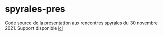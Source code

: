 # spyrales-pres

<!-- badges: start -->
<!-- badges: end -->

Code source de la présentation aux rencontres spyrales du 30
novembre 2021. Support disponible [ici](https://linogaliana-spyrales-rencontres-prez.netlify.app)

